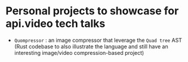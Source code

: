 # Personal projects to showcase for api.video tech talks

* `Quompressor` : an image compressor that leverage the `Quad tree`
AST (Rust codebase to also illustrate the language and still have an
interesting image/video compression-based project)

